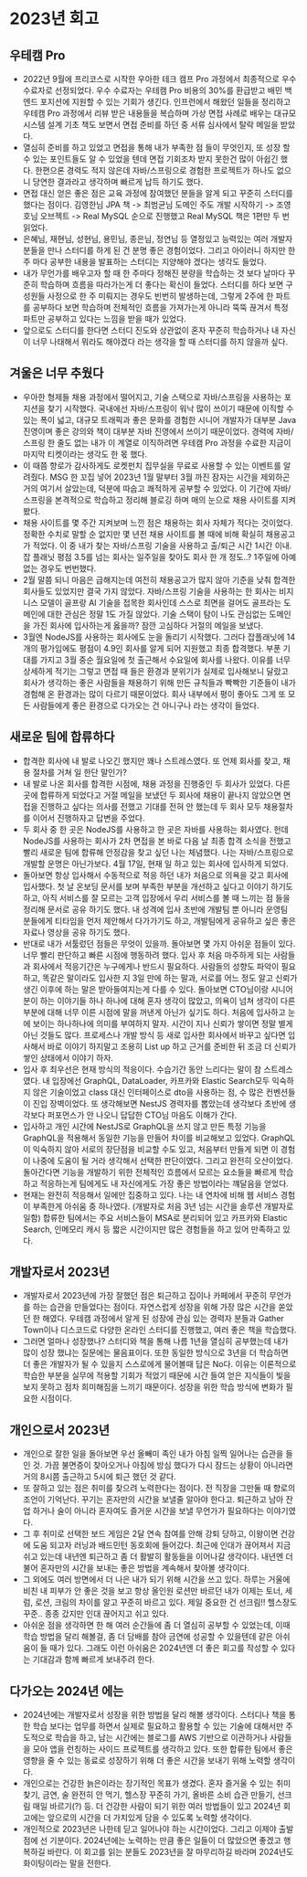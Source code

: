 # 2023년 회고

## 우테캠 Pro

- 2022년 9월에 프리코스로 시작한 우아한 테크 캠프 Pro 과정에서 최종적으로 우수 수료자로 선정되었다. 우수 수료자는 우테캠 Pro 비용의 30%를 환급받고 배민 백엔드 포지션에 지원할 수 있는 기회가 생긴다. 인프런에서 해왔던 일들을 정리하고 우테캠 Pro 과정에서 리뷰 받은 내용들을 복습하며 가상 면접 사례로 배우는 대규모 시스템 설계 기초 책도 보면서 면접 준비를 하던 중 서류 심사에서 탈락 메일을 받았다.
- 열심히 준비를 하고 있었고 면접을 통해 내가 부족한 점 들이 무엇인지, 또 성장 할 수 있는 포인트들도 알 수 있었을 텐데 면접 기회조차 받지 못한건 많이 아쉽긴 했다. 한편으론 경력도 적지 않은데 자바/스프링으로 경험한 프로젝트가 하나도 없으니 당연한 결과라고 생각하며 빠르게 납득 하기도 했다.
- 면접 대신 얻은 좋은 점은 교육 과정에 참여했던 분들을 알게 되고 꾸준히 스터디를 했다는 점이다. 김영한님 JPA 책 -> 최범균님 도메인 주도 개발 시작하기 -> 조영호님 오브젝트 -> Real MySQL 순으로 진행했고 Real MySQL 책은 1편만 두 번 읽었다.
- 은혜님, 재현님, 성현님, 용민님, 종은님, 정연님 등 열정있고 능력있는 여러 개발자 분들을 만나 스터디를 하게 된 건 분명 좋은 경험이었다. 그리고 아이러니 하지만 한 주 마다 공부한 내용을 발표하는 스터디는 지양해야 겠다는 생각도 들었다.
- 내가 무언가를 배우고자 할 때 한 주마다 정해진 분량을 학습하는 것 보다 날마다 꾸준히 학습하며 흐름을 따라가는게 더 좋다는 확신이 들었다. 스터디를 하다 보면 구성원들 사정으로 한 주 미뤄지는 경우도 빈번히 발생하는데, 그렇게 2주에 한 파트를 공부하다 보면 학습하며 전체적인 흐름을 가져가는게 아니라 뚝뚝 끊겨서 특정 파트만 공부하고 있다는 느낌을 받을 때가 있었다.
- 앞으로도 스터디를 한다면 스터디 진도와 상관없이 혼자 꾸준히 학습하거나 내 자신이 너무 나태해서 뭐라도 해야겠다 라는 생각을 할 때 스터디를 하지 않을까 싶다.

## 겨울은 너무 추웠다

- 우아한 형제들 채용 과정에서 떨어지고, 기술 스택으로 자바/스프링을 사용하는 포지션을 찾기 시작했다. 국내에선 자바/스프링이 워낙 많이 쓰이기 때문에 이직할 수 있는 폭이 넓고, 대규모 트래픽과 좋은 문화를 경험한 시니어 개발자가 대부분 Java 진영이며 좋은 강의와 책이 대부분 자바 진영에서 쓰이기 때문이었다. 경력에 자바/스프링 한 줄도 없는 내가 이 계열로 이직하려면 우테캠 Pro 과정을 수료한 지금이 마지막 티켓이라는 생각도 한 몫 했다.
- 이 때쯤 향로가 감사하게도 로켓펀치 집무실을 무료로 사용할 수 있는 이벤트를 알려줬다. MSG 한 꼬집 넣어 2023년 1월 말부터 3월 까진 잠자는 시간을 제외하곤 거의 여기서 살았는데, 덕분에 따숩고 쾌적하게 공부할 수 있었다. 이 기간에 자바/스프링을 본격적으로 학습하고 정리해 블로깅 하며 매의 눈으로 채용 사이트를 지켜봤다.
- 채용 사이트를 몇 주간 지켜보며 느낀 점은 채용하는 회사 자체가 적다는 것이었다.
  정확한 수치로 말할 순 없지만 몇 년전 채용 사이트를 볼 때에 비해 확실히 채용공고가 적었다. 이 중 내가 찾는 자바/스프링 기술을 사용하고 출/퇴근 시간 1시간 이내. 잡 플래닛 평점 3.5를 넘는 회사는 일주일을 찾아도 회사 한 개 정도..? 1주일에 아예 없는 경우도 번번했다.
- 2월 말쯤 되니 마음은 급해지는데 여전히 채용공고가 많지 않아 기준을 낮춰 합격한 회사들도 있었지만 결국 가지 않았다. 자바/스프링 기술을 사용하는 한 회사는 비지니스
  모델이 골프랑 AI 기술을 접목한 회사인데 스스로 최면을 걸어도 골프라는 도메인에 대한 관심은 정말 1도 가질 않았다. 기술 스택이 탐이 나도 관심없는 도메인을 가진 회사에 입사하는게 옳을까? 잠깐 고심하다 거절의 메일을 보냈다.
- 3월엔 NodeJS를 사용하는 회사에도 눈을 돌리기 시작했다. 그러다 잡플래닛에 14개의 평가임에도 평점이 4.9인 회사를 알게 되어 지원했고 최종 합격했다. 부푼 기대를 가지고 3월 중순 월요일에 첫 출근해서 수요일에 회사를 나왔다. 이유를 너무 상세하게 적기는 그렇고 면접 때 들은 환경과 분위기가 실제로 입사해보니 달랐고 회사가 생각하는 좋은 사람들을 채용하기 위해 만든 규칙들과 빡빡한 기준들이 내가 경험해 온 환경과는 많이 다르기 때문이었다. 회사 내부에서 평이 좋아도 그게 또 모든 사람들에게 좋은 환경으로 다가오는 건 아니구나 라는 생각이 들었다.

## 새로운 팀에 합류하다

- 합격한 회사에 내 발로 나오긴 했지만 꽤나 스트레스였다. 또 언제 회사를 찾고, 채용 절차를 거쳐 일 한단 말인가?
- 내 발로 나온 회사를 합격한 시점에, 채용 과정을 진행중인 두 회사가 있었다. 다른 곳에 합류하게 되었다고 거절 메일을 보냈던 두 회사에 채용이 끝나지 않았으면 면접을 진행하고 싶다는 의사를 전했고 기대를 전혀 안 했는데 두 회사 모두 채용절차를 이어서 진행하자고 답변을 주었다.
- 두 회사 중 한 곳은 NodeJS를 사용하고 한 곳은 자바를 사용하는 회사였다. 헌데 NodeJS를 사용하는 회사가 2차 면접을 본 바로 다음 날 최종 합격 소식을 전했고 빨리 새로운 팀에 합류해 안정감을 찾고 싶던 나는 체념했다. 나는 자바/스프링으로 개발할 운명은 아닌가보다. 4월 17일, 현재 일 하고 있는 회사에 입사하게 되었다.
- 돌아보면 항상 입사해서 수동적으로 적응 하던 내가 처음으로 의욕을 갖고 회사에 입사했다. 첫 날 온보딩 문서를 보며 부족한 부분을 개선하고 싶다고 이야기 하기도 하고, 아직 서비스를 잘 모르는 고객 입장에서 우리 서비스를 볼 때 느끼는 점 들을 정리해 문서로 공유 하기도 했다. 내 성격에 입사 초반에 개발팀 뿐 아니라 운영팀 분들에게 티타임을 먼저 제안해서 다가가기도 하고, 개발팀에게 공유하고 싶은 좋은 자료나 영상을 공유 하기도 했다.
- 반대로 내가 서툴렀던 점들은 무엇이 있을까. 돌아보면 몇 가지 아쉬운 점들이 있다. 너무 빨리 판단하고 빠른 시점에 행동하려 했다. 입사 후 처음 마주하게 되는 사람들과 회사에서 적응기간은 누구에게나 반드시 필요하다. 사람들의 성향도 파악이 필요하고, 똑같은 말이라도 입사한 지 3일 만에 하는 말과, 서로를 어느 정도 알고 신뢰가 생긴 이후에 하는 말은 받아들여지는게 다를 수 있다. 돌아보면 CTO님이랑 시니어 분이 하는 이야기들 하나 하나에 대해 혼자 생각이 많았고, 의욕이 넘쳐 생각이 다른 부분에 대해 너무 이른 시점에 말을 꺼낸게 아닌가 싶기도 하다. 처음에 입사하고 눈에 보이는 하나하나에 의미를 부여하지 말자. 시간이 지나 신뢰가 쌓이면 정말 별게 아닌 것들도 많다.
  프로세스나 개발 방식 등 새로 입사한 회사에서 바꾸고 싶다면 입사해서 바로 이야기 하지말고 조용히 List up 하고 근거를 준비한 뒤 조금 더 신뢰가 쌓인 상태에서 이야기 하자.
- 입사 후 최우선은 현재 방식의 적응이다. 수습기간 동안 느리다는 말이 참 스트레스였다. 내 입장에선 GraphQL, DataLoader, 카프카와 Elastic Search모두 익숙하지 않은 기술이었고 class 대신 인터페이스로 dto을 사용하는 점, 수 많은 컨벤션들이 진입 장벽이었다. 또 생각해보면 NestJS 경력자를 뽑았는데 생각보다 초반에 생각보다 퍼포먼스가 안 나오니 답답한 CTO님 마음도 이해가 간다.
- 입사하고 개인 시간에 NestJS로 GraphQL을 쓰지 않고 만든 특정 기능을 GraphQL을 적용해서 동일한 기능을 만들어 차이를 비교해보고 있었다. GraphQL이 익숙하지 않아 서로의 장단점을 비교할 수도 있고, 처음부터 만들게 되면 이 경험이 나중에 도움이 될 거라 생각해서 선택한 판단이였다. 그리고 완전히 오산이었다. 돌아간다면 기능을 개발하기 위한 전체적인 흐름에서 모르는 요소들을 빠르게 학습하고 적응하는게 팀에게도 내 자신에게도 가장 좋은 방법이라는 꺠달음을 얻었다.
- 현재는 완전히 적응해서 일에만 집중하고 있다. 나는 내 연차에 비해 웹 서비스 경험이 부족한게 아쉬움 중 하나였다. (개발자로 처음 3년 넘는 시간을 솔루션 개발자로 일함) 합류한 팀에서는 주요 서비스들이 MSA로 분리되어 있고 카프카와 Elastic Search, 인메모리 캐시 등 짧은 시간이지만 많은 경험들을 하고 있어 만족하고 있다.

## 개발자로서 2023년

- 개발자로서 2023년에 가장 잘했던 점은 퇴근하고 집이나 카페에서 꾸준히 무언가를 하는 습관을 만들었다는 점이다. 자연스럽게 성장을 위해 가장 많은 시간을 쏟았던 한 해였다. 우테캠 과정에서 알게 된 성장에 관심 있는 경력자 분들과 Gather Town이나 디스코드로 다양한 온라인 스터디를 진행했고, 여러 좋은 책을 학습했다.
- 그러면 얼마나 성장했나? 스터디와 책을 통해 나름 1년을 열심히 공부했는데 내가 많이 성장 했냐는 질문에는 물음표이다. 또한 동일한 방식으로 3년을 더 학습하면 더 좋은 개발자가 될 수 있을지 스스로에게 물어볼때 답은 No다. 이유는 이론적으로 학습한 부분을 실무에 적용할 기회가 적었기 때문에 시간 들여 얻은 지식들이 빛을 보지 못하고 점차
  희미해짐을 느끼기 때문이다. 성장을 위한 학습 방식에 변화가 필요한 시점이다.

## 개인으로서 2023년

- 개인으로 잘한 일을 돌아보면 우선 올빼미 족인 내가 아침 일찍 일어나는 습관을 들인 것. 가끔 불면증이 찾아오거나 아침에 방심 했다가 다시 잠드는 상황이 아니라면 거의 8시쯤 출근하고 5시에 퇴근 했던 것 같다.
- 또 잘하고 있는 점은 취미를 찾으려 노력한다는 점이다. 전 직장을 그만둘 때 향로의 조언이 기억난다. 꾸기는 혼자만의 시간을 보낼줄 알아야 한다고. 퇴근하고 남아 잔업 하거나 술이 아니라 혼자여도 즐거운 시간을 보낼 무언가가 필요하다는 이야기였다.
- 그 후 취미로 선택한 보드 게임은 2달 연속 참여를 안해 강퇴 당하고, 이왕이면 건강에 도움 되고자 러닝과 배드민턴 동호회에 들어갔다. 최근에 인대가 끊어져서 지금 쉬고 있는데 내년엔 퇴근하고 좀 더 활발히 활동들을 이어나갈 생각이다. 내년엔 더불어 혼자만의 시간을 보내는 좋은 방법을 계속해서 찾아볼 생각이다.
- 그 외에도 여러 방면에서 더 나은 내가 되기 위해 시간을 쓰고 있다. 하루는 거울에 비친 내 피부가 안 좋은 것을 보고 항상 올인원 로션만 바르던 내가 이제는 토너, 세럼, 로션, 크림의 차이를 알고 꾸준히 바르고 있다. 제일 중요한 건 선크림!! 헬스장도 꾸준.. 종종 갔지만 인대 끊어지고 쉬고 있다.
- 아쉬운 점을 생각하면 한 해 여러 순간들에 좀 더 열심히 공부할 수 있었는데, 이때 학습 방법을 달리 해볼걸, 좀 더 담배를 참아 금연에 성공할 수 있을텐데 같은 아쉬움이 들 때가 있다. 그래도 이런 아쉬움은 2024년엔 더 좋은 회고를 작성할 수 있다는 기대감과 함께 빠르게 보내주려 한다.

## 다가오는 2024년 에는

- 2024년에는 개발자로서 성장을 위한 방법을 달리 해볼 생각이다. 스터디나 책을 통한 학습 보다는 업무를 하면서 실제로 필요하고 활용할 수 있는 기술에 대해서만 주도적으로 학습을 하고, 남는 시간에는 블로그를 AWS 기반으로 이관하거나 사람들을 모아 앱을 런칭하는 사이드 프로젝트를 생각하고 있다. 또한 합류한 팀에서 좋은 영향을 줄 수 있는 동료로 성장하기 위해 더 좋은 시간을 보내기 위해 노력할 생각이다.
- 개인으로는 건강한 늙은이라는 장기적인 목표가 생겼다. 혼자 즐거울 수 있는 취미 찾기, 금연, 술 완전히 안 먹기, 헬스장 꾸준히 가기, 올바른 소비 습관 만들기, 선크림 매일 바르기(?) 등. 더 건강한 사람이 되기 위한 여러 방법들이 있고 2024년 회고에는 앞으로의 시간을 더 가치있게 담을 수 있도록 노력할 생각이다.
- 개인적으로 2023년은 나한테 딛고 일어나야 하는 시간이었다. 그리고 이제야 출발점에 선 기분이다. 2024년에는 노력하는 만큼 좋은 일들이 더 많았으면 좋겠고 행복하길 바란다. 이 회고를 읽는 분들도 2023년을 잘 마무리하길 바라며 2024년도 화이팅이라는 말을 전한다.
